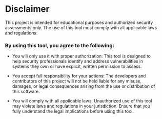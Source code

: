 # Disclaimer

This project is intended for educational purposes and authorized security assessments only. The use of this tool must comply with all applicable laws and regulations.

### By using this tool, you agree to the following:

- You will only use it with proper authorization: This tool is designed to help security professionals identify and address vulnerabilities in systems they own or have explicit, written permission to assess.

- You accept full responsibility for your actions: The developers and contributors of this project will not be held liable for any misuse, damages, or legal consequences arising from the use or distribution of this software.

- You will comply with all applicable laws: Unauthorized use of this tool may violate laws and regulations in your jurisdiction. Ensure that you fully understand the legal implications before using this tool.